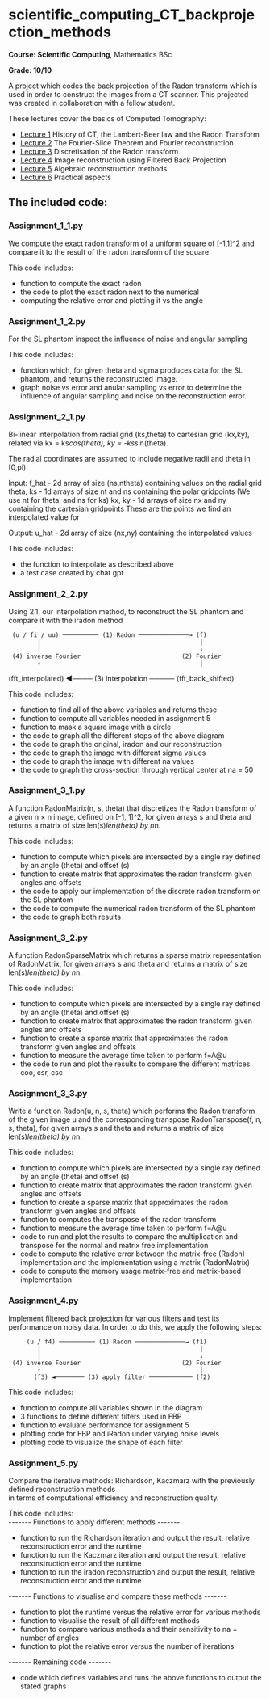 # scientific_computing_CT_backprojection_methods
**Course: Scientific Computing**, Mathematics BSc

**Grade: 10/10**

A project which codes the back projection of the Radon transform which is used in order to construct the images from a CT scanner. This projected was created in collaboration with a fellow student. 

These lectures cover the basics of Computed Tomography:

* [Lecture 1](https://tristanvanleeuwen.github.io/InleidingSC2-CT/lecture1.html#/) History of CT, the Lambert-Beer law and the Radon Transform
* [Lecture 2](https://tristanvanleeuwen.github.io/InleidingSC2-CT/lecture2.html#/) The Fourier-Slice Theorem and Fourier reconstruction
* [Lecture 3](https://tristanvanleeuwen.github.io/InleidingSC2-CT/lecture3.html#/) Discretisation of the Radon transform
* [Lecture 4](https://tristanvanleeuwen.github.io/InleidingSC2-CT/lecture4.html#/) Image reconstruction using Filtered Back Projection 
* [Lecture 5](https://tristanvanleeuwen.github.io/InleidingSC2-CT/lecture5.html#/) Algebraic reconstruction methods
* [Lecture 6](https://tristanvanleeuwen.github.io/InleidingSC2-CT/lecture6.html#/) Practical aspects


## The included code: 
### Assignment_1_1.py 
We compute the exact radon transform of a uniform square of [-1,1]^2 and compare it to the result of the radon transform of the square

This code includes: 
- function to compute the exact radon
- the code to plot the exact radon next to the numerical 
- computing the relative error and plotting it vs the angle

### Assignment_1_2.py 
For the SL phantom inspect the influence of noise and angular sampling 

This code includes: 
- function which, for given theta and sigma produces data for the SL phantom, and returns the reconstructed image.
- graph noise vs error and anular sampling vs error to determine the influence of angular sampling and noise on the reconstruction error.

### Assignment_2_1.py 

Bi-linear interpolation from radial grid (ks,theta) to cartesian grid (kx,ky), 
related via kx = ks*cos(theta), ky = -ks*sin(theta).

The radial coordinates are assumed to include negative radii and theta in [0,pi).

Input: 
    f_hat     - 2d array of size (ns,ntheta) containing values on the radial grid
    theta, ks - 1d arrays of size nt and ns containing the polar gridpoints 
    (We use nt for theta, and ns for ks)
    kx, ky    - 1d arrays of size nx and ny containing the cartesian gridpoints
    These are the points we find an interpolated value for

Output:
    u_hat     - 2d array of size (nx,ny) containing the interpolated values


This code includes: 
- the function to interpolate as described above 
- a test case created by chat gpt

### Assignment_2_2.py 
Using 2.1, our interpolation method, to reconstruct the SL phantom and compare it with the iradon method

     (u / fi / uu) ────────── (1) Radon ──────────────→ (f)
            │                                            │
            │                                            ↓
     (4) inverse Fourier                            (2) Fourier
            ↑                                            │
 (fft_interpolated) ◄──── (3) interpolation ───── (fft_back_shifted)

This code includes: 
- function to find all of the above variables and returns these 
- function to compute all variables needed in assignment 5
- function to mask a square image with a circle 
- the code to graph all the different steps of the above diagram 
- the code to graph the original, iradon and our reconstruction 
- the code to graph the image with different sigma values
- the code to graph the image with different na values
- the code to graph the cross-section through vertical center at na = 50

### Assignment_3_1.py 

A function RadonMatrix(n, s, theta) that discretizes the Radon transform of a given n × n image, defined on [-1, 1]^2, 
for given arrays s and theta and returns a matrix of size len(s)*len(theta) by n*n.

This code includes: 
- function to compute which pixels are intersected by a single ray defined by an angle (theta) and offset (s)
- function to create matrix that approximates the radon transform given angles and offsets
- the code to apply our implementation of the discrete radon transform on the SL phantom
- the code to compute the numerical radon transform of the SL phantom
- the code to graph both results 

### Assignment_3_2.py 

A function RadonSparseMatrix which returns a sparse matrix representation of RadonMatrix,
for given arrays s and theta and returns a matrix of size len(s)*len(theta) by n*n.

This code includes: 
- function to compute which pixels are intersected by a single ray defined by an angle (theta) and offset (s)
- function to create matrix that approximates the radon transform given angles and offsets
- function to create a sparse matrix that approximates the radon transform given angles and offsets
- function to measure the average time taken to perform f=A@u
- the code to run and plot the results to compare the different matrices coo, csr, csc

### Assignment_3_3.py
Write a function Radon(u, n, s, theta) which performs the Radon transform of the given image u and the corresponding transpose 
RadonTranspose(f, n, s, theta), for given arrays s and theta and returns a matrix of size len(s)*len(theta) by n*n.

This code includes: 
- function to compute which pixels are intersected by a single ray defined by an angle (theta) and offset (s)
- function to create matrix that approximates the radon transform given angles and offsets
- function to create a sparse matrix that approximates the radon transform given angles and offsets
- function to computes the transpose of the radon transform
- function to measure the average time taken to perform f=A@u
- code to run and plot the results to compare the multiplication and transpose for the normal and matrix free implementation 
- code to compute the relative error between the matrix-free (Radon) implementation and the implementation using a matrix (RadonMatrix)
- code to compute the memory usage matrix-free and matrix-based implementation

### Assignment_4.py 
Implement filtered back projection for various filters and test its performance on noisy data. In order to do this, 
we apply the following steps: 

         (u / f4) ────────── (1) Radon ──────────────→ (f1)
            │                                            │
            │                                            ↓
     (4) inverse Fourier                            (2) Fourier
            ↑                                            │
           (f3) ◄──────── (3) apply filter ──────────── (f2)

This code includes: 
- function to compute all variables shown in the diagram
- 3 functions to define different filters used in FBP
- function to evaluate performance for assignment 5
- plotting code for FBP and iRadon under varying noise levels
- plotting code to visualize the shape of each filter

### Assignment_5.py
Compare the iterative methods: Richardson, Kaczmarz with the previously defined reconstruction methods  
in terms of computational efficiency and reconstruction quality.  

This code includes:  
------- Functions to apply different methods -------
- function to run the Richardson iteration and output the result, relative reconstruction error and the runtime
- function to run the Kaczmarz iteration and output the result, relative reconstruction error and the runtime
- function to run the iradon reconstruction and output the result, relative reconstruction error and the runtime

------- Functions to visualise and compare these methods -------
- function to plot the runtime versus the relative error for various methods 
- function to visualise the result of all different methods
- function to compare various methods and their sensitivity to na = number of angles
- function to plot the relative error versus the number of iterations 

------- Remaining code -------
- code which defines variables and runs the above functions to output the stated graphs 

